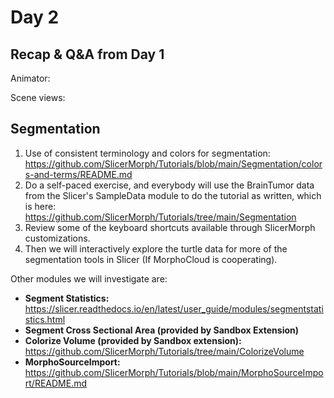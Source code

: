 # Day 2

## Recap & Q&A from Day 1
Animator:

Scene views:


## Segmentation ##
1. Use of consistent terminology and colors for segmentation: https://github.com/SlicerMorph/Tutorials/blob/main/Segmentation/colors-and-terms/README.md
1. Do a self-paced exercise, and everybody will use the BrainTumor data from the Slicer's SampleData module to do the tutorial as written, which is here: https://github.com/SlicerMorph/Tutorials/tree/main/Segmentation
3. Review some of the keyboard shortcuts available through SlicerMorph customizations. 
3. Then we will interactively explore the turtle data for more of the segmentation tools in Slicer (If MorphoCloud is cooperating).

Other modules we will investigate are:

* **Segment Statistics:** https://slicer.readthedocs.io/en/latest/user_guide/modules/segmentstatistics.html
* **Segment Cross Sectional Area (provided by Sandbox Extension)**
* **Colorize Volume (provided by Sandbox extension):** https://github.com/SlicerMorph/Tutorials/tree/main/ColorizeVolume
* **MorphoSourceImport:** https://github.com/SlicerMorph/Tutorials/blob/main/MorphoSourceImport/README.md


